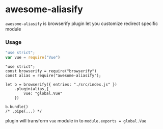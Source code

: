# awesome-aliasify

`awesome-aliasify` is browserify plugin let you customize redirect specific module

### Usage

```javascript
"use strict";
var vue = require("Vue")
```

```
"use strict";
const browserify = require("browserify")
const alias = require("awesome-aliasify");

let b = browserify({ entries: "./src/index.js" })
    .plugin(alias,{
        vue: "global.Vue"
    })
    
b.bundle()
/* .pipe(...) */
```

plugin will transform `vue` module in to `module.exports = global.Vue`
